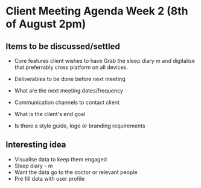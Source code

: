 # Client Meeting Agenda Week 2 (8th of August 2pm)

## Items to be discussed/settled
* Core features client wishes to have
Grab the sleep diary m and digitalise that preferrably cross platform on all devices.

* Deliverables to be done before next meeting
* What are the next meeting dates/frequency
* Communication channels to contact client
* What is the client's end goal
* Is there a style guide, logo or branding requirements

## Interesting idea
* Visualise data to keep them engaged
* Sleep diary - m
* Want the data go to the doctor or relevant people
* Pre fill data with user profile
